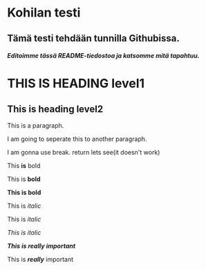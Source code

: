 # Kohilan testi
## Tämä testi tehdään tunnilla Githubissa.
##### Editoimme tässä README-tiedostoa ja katsomme mitä tapahtuu.
THIS IS HEADING level1
========
This is heading level2
------
This is a paragraph. 


I am going to seperate this to another paragraph.

I am gonna use break.              return
lets see(it doesn't work)

This **is** bold

This is __bold__

**This is bold**

This is _italic_

This is *italic*

*This is italic*

***This is really important***

This is ***really*** important
